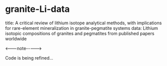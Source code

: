 # granite-Li-data
title: A critical review of lithium isotope analytical methods, with implications for rare-element mineralization in granite-pegmatite systems
data: Lithium isotopic compositions of granites and pegmatites from published papers worldwide


<---note----->

Code is being refined...

